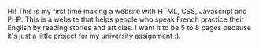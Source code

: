 Hi! This is my first time making a website with HTML, CSS, Javascript and PHP.
This is a website that helps people who speak French practice their English by reading stories and articles.
I want it to be 5 to 8 pages because it's just a little project for my university assignment :).
